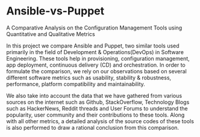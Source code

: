 # Ansible-vs-Puppet
A Comparative Analysis on the Configuration Management Tools using Quantitative and Qualitative Metrics

In this project we compare Ansible and Puppet, two similar tools used primarily in the field of Development & Operations(DevOps) in Software Engineering. These tools help in provisioning, configuration management, app deployment, continuous delivery (CD) and orchestration. In order to formulate the comparison, we rely on our observations based on several different software metrics such as usability, stability & robustness, performance, platform compatibility and maintainability.
  
  We also take into account the data that we have gathered from various sources on the internet such as Github, StackOverflow, Technology Blogs such as HackerNews, Reddit threads and User Forums to understand the popularity, user community and their contributions to these tools. Along with all other metrics, a detailed analysis of the source codes of these tools is also performed to draw a rational conclusion from this comparison.
